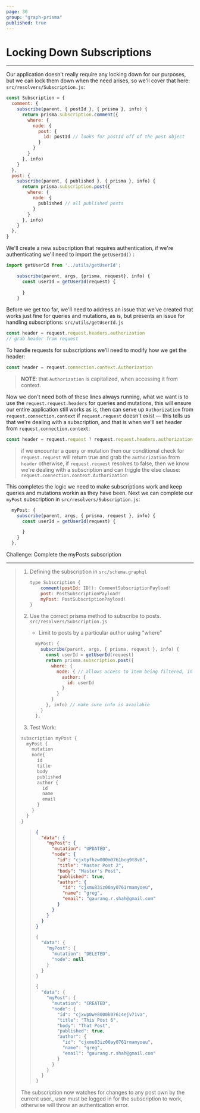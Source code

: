 ```yaml
---
page: 30
group: "graph-prisma"
published: true
---
```


# Locking Down Subscriptions

---------------------------------

Our application doesn't really require any locking down for our purposes, but we can lock them down when the need arises, so we'll cover that here: `src/resolvers/Subscription.js`:

```js
const Subscription = {
  comment: {
    subscribe(parent, { postId }, { prisma }, info) {
      return prisma.subscription.comment({
        where: {
          node: {
            post: {
              id: postId // looks for postId off of the post object
            }
          }
        }
      }, info)
    }
  },
  post: {
    subscribe(parent, { published }, { prisma }, info) {
      return prisma.subscription.post({
        where: {
          node: {
            published // all published posts
          }
        }
      }, info)
    }
  },
}
```



We'll create a new subscription that requires authentication, if we're authenticating we'll need to import the `getUserId()` :

```js
import getUserId from '../utils/getUserId';
```

```js
    subscribe(parent, args, {prisma, request}, info) {
      const userId = getUserId(request) {
        
      }
    }
```



Before we get too far, we'll need to address an issue that we've created that works just fine for queries and mutations, as is, but presents an issue for handling subscriptions: `src/utils/getUserId.js`

```js
const header = request.request.headers.authorization
// grab header from request
```

To handle requests for subscriptions we'll need to modify how we get the header: 

```js
const header = request.connection.context.Authorization
```

> **NOTE**: that `Authorization` is capitalized, when accessing it from context.

Now we don't need both of these lines always running, what we want is to use the `request.request.headers` for queries and mutations, this will ensure our entire application still works as is, then can serve up `Authorization` from `request.connection.context` if `request.request` doesn't exist — this tells us that we're dealing with a subscription, and that is when we'll set header from `request.connection.context`:

```js
const header = request.request ? request.request.headers.authorization : request.connection.context.Authorization
```

> if we encounter a query or mutation then our conditional check for `request.request` will return true and grab the `authorization` from `header` otherwise, if `request.request` resolves to false, then we know we're dealing with a subscription and can triggle the else clause: `request.connection.context.Authorization`

This completes the logic we need to make subscriptions work and keep queries and mutations workin as they have been. Next we can complete our `myPost` subscription in `src/resolvers/Subscription.js`:

```js
  myPost: {
    subscribe(parent, args, { prisma, request }, info) {
      const userId = getUserId(request) {

      }
    }
  },
```

Challenge: Complete the myPosts subscription

---------------------------------

> 1. Defining the subscription in `src/schema.graphql`
>
>    ```js
>    type Subscription {
>        comment(postId: ID!): CommentSubscriptionPayload!
>        post: PostSubscriptionPayload!
>        myPost: PostSubscriptionPayload!
>    }
>    ```
>
>    
>
> 2. Use the correct prisma method to subscribe to posts.  `src/resolvers/Subscription.js`
>
>    - Limit to posts by a particular author using "where"
>
>    ```js
>      myPost: {
>        subscribe(parent, args, { prisma, request }, info) {
>          const userId = getUserId(request)
>          return prisma.subscription.post({
>            where: {
>              node: { // allows access to item being filtered, in our case: posts
>                author: {
>                  id: userId
>                }
>              }
>            }
>          }, info) // make sure info is available
>        }
>      },
>    ```
>
> 3. Test Work:
>
> ```js
> subscription myPost {
>   myPost {
>     mutation
>     node{
>       id
>       title
>       body
>       published
>       author {
>         id
>         name
>         email
>       }
>     }
>   }
> }
> 
> ```
>
> > ```json
> > {
> >   "data": {
> >     "myPost": {
> >       "mutation": "UPDATED",
> >       "node": {
> >         "id": "cjxtpfhzw000m0761bcg9t8v6",
> >         "title": "Master Post 2",
> >         "body": "Master's Post",
> >         "published": true,
> >         "author": {
> >           "id": "cjxmu83iz00ay0761rmamyoeu",
> >           "name": "greg",
> >           "email": "gaurang.r.shah@gmail.com"
> >         }
> >       }
> >     }
> >   }
> > }
> > ```
> >
> > ```js
> > {
> >   "data": {
> >     "myPost": {
> >       "mutation": "DELETED",
> >       "node": null
> >     }
> >   }
> > }
> > ```
> >
> > ```js
> > {
> >   "data": {
> >     "myPost": {
> >       "mutation": "CREATED",
> >       "node": {
> >         "id": "cjxwp0we8000k07614ejv71va",
> >         "title": "This Post 6",
> >         "body": "That Post",
> >         "published": true,
> >         "author": {
> >           "id": "cjxmu83iz00ay0761rmamyoeu",
> >           "name": "greg",
> >           "email": "gaurang.r.shah@gmail.com"
> >         }
> >       }
> >     }
> >   }
> > }
> > ```
>
> The subscription now watches for changes to any post own by the current user., user must be logged in for the subscription to work, otherwise will throw an authentication error. 
